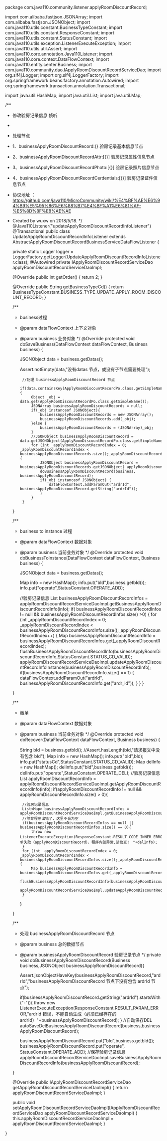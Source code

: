 package com.java110.community.listener.applyRoomDiscountRecord;

import com.alibaba.fastjson.JSONArray;
import com.alibaba.fastjson.JSONObject;
import com.java110.utils.constant.BusinessTypeConstant;
import com.java110.utils.constant.ResponseConstant;
import com.java110.utils.constant.StatusConstant;
import com.java110.utils.exception.ListenerExecuteException;
import com.java110.utils.util.Assert;
import com.java110.core.annotation.Java110Listener;
import com.java110.core.context.DataFlowContext;
import com.java110.entity.center.Business;
import com.java110.community.dao.IApplyRoomDiscountRecordServiceDao;
import org.slf4j.Logger;
import org.slf4j.LoggerFactory;
import org.springframework.beans.factory.annotation.Autowired;
import org.springframework.transaction.annotation.Transactional;

import java.util.HashMap;
import java.util.List;
import java.util.Map;

/**
 * 修改验房记录信息 侦听
 *
 * 处理节点
 * 1、businessApplyRoomDiscountRecord:{} 验房记录基本信息节点
 * 2、businessApplyRoomDiscountRecordAttr:[{}] 验房记录属性信息节点
 * 3、businessApplyRoomDiscountRecordPhoto:[{}] 验房记录照片信息节点
 * 4、businessApplyRoomDiscountRecordCerdentials:[{}] 验房记录证件信息节点
 * 协议地址 ：https://github.com/java110/MicroCommunity/wiki/%E4%BF%AE%E6%94%B9%E5%95%86%E6%88%B7%E4%BF%A1%E6%81%AF-%E5%8D%8F%E8%AE%AE
 * Created by wuxw on 2018/5/18.
 */
@Java110Listener("updateApplyRoomDiscountRecordInfoListener")
@Transactional
public class UpdateApplyRoomDiscountRecordInfoListener extends AbstractApplyRoomDiscountRecordBusinessServiceDataFlowListener {

    private static Logger logger = LoggerFactory.getLogger(UpdateApplyRoomDiscountRecordInfoListener.class);
    @Autowired
    private IApplyRoomDiscountRecordServiceDao applyRoomDiscountRecordServiceDaoImpl;

    @Override
    public int getOrder() {
        return 2;
    }

    @Override
    public String getBusinessTypeCd() {
        return BusinessTypeConstant.BUSINESS_TYPE_UPDATE_APPLY_ROOM_DISCOUNT_RECORD;
    }

    /**
     * business过程
     * @param dataFlowContext 上下文对象
     * @param business 业务对象
     */
    @Override
    protected void doSaveBusiness(DataFlowContext dataFlowContext, Business business) {

        JSONObject data = business.getDatas();

        Assert.notEmpty(data,"没有datas 节点，或没有子节点需要处理");


            //处理 businessApplyRoomDiscountRecord 节点
            if(data.containsKey(ApplyRoomDiscountRecordPo.class.getSimpleName())){
                Object _obj = data.get(ApplyRoomDiscountRecordPo.class.getSimpleName());
                JSONArray businessApplyRoomDiscountRecords = null;
                if(_obj instanceof JSONObject){
                    businessApplyRoomDiscountRecords = new JSONArray();
                    businessApplyRoomDiscountRecords.add(_obj);
                }else {
                    businessApplyRoomDiscountRecords = (JSONArray)_obj;
                }
                //JSONObject businessApplyRoomDiscountRecord = data.getJSONObject(ApplyRoomDiscountRecordPo.class.getSimpleName());
                for (int _applyRoomDiscountRecordIndex = 0; _applyRoomDiscountRecordIndex < businessApplyRoomDiscountRecords.size();_applyRoomDiscountRecordIndex++) {
                    JSONObject businessApplyRoomDiscountRecord = businessApplyRoomDiscountRecords.getJSONObject(_applyRoomDiscountRecordIndex);
                    doBusinessApplyRoomDiscountRecord(business, businessApplyRoomDiscountRecord);
                    if(_obj instanceof JSONObject) {
                        dataFlowContext.addParamOut("ardrId", businessApplyRoomDiscountRecord.getString("ardrId"));
                    }
                }
            }
    }


    /**
     * business to instance 过程
     * @param dataFlowContext 数据对象
     * @param business 当前业务对象
     */
    @Override
    protected void doBusinessToInstance(DataFlowContext dataFlowContext, Business business) {

        JSONObject data = business.getDatas();

        Map info = new HashMap();
        info.put("bId",business.getbId());
        info.put("operate",StatusConstant.OPERATE_ADD);

        //验房记录信息
        List<Map> businessApplyRoomDiscountRecordInfos = applyRoomDiscountRecordServiceDaoImpl.getBusinessApplyRoomDiscountRecordInfo(info);
        if( businessApplyRoomDiscountRecordInfos != null && businessApplyRoomDiscountRecordInfos.size() >0) {
            for (int _applyRoomDiscountRecordIndex = 0; _applyRoomDiscountRecordIndex < businessApplyRoomDiscountRecordInfos.size();_applyRoomDiscountRecordIndex++) {
                Map businessApplyRoomDiscountRecordInfo = businessApplyRoomDiscountRecordInfos.get(_applyRoomDiscountRecordIndex);
                flushBusinessApplyRoomDiscountRecordInfo(businessApplyRoomDiscountRecordInfo,StatusConstant.STATUS_CD_VALID);
                applyRoomDiscountRecordServiceDaoImpl.updateApplyRoomDiscountRecordInfoInstance(businessApplyRoomDiscountRecordInfo);
                if(businessApplyRoomDiscountRecordInfo.size() == 1) {
                    dataFlowContext.addParamOut("ardrId", businessApplyRoomDiscountRecordInfo.get("ardr_id"));
                }
            }
        }

    }

    /**
     * 撤单
     * @param dataFlowContext 数据对象
     * @param business 当前业务对象
     */
    @Override
    protected void doRecover(DataFlowContext dataFlowContext, Business business) {

        String bId = business.getbId();
        //Assert.hasLength(bId,"请求报文中没有包含 bId");
        Map info = new HashMap();
        info.put("bId",bId);
        info.put("statusCd",StatusConstant.STATUS_CD_VALID);
        Map delInfo = new HashMap();
        delInfo.put("bId",business.getbId());
        delInfo.put("operate",StatusConstant.OPERATE_DEL);
        //验房记录信息
        List<Map> applyRoomDiscountRecordInfo = applyRoomDiscountRecordServiceDaoImpl.getApplyRoomDiscountRecordInfo(info);
        if(applyRoomDiscountRecordInfo != null && applyRoomDiscountRecordInfo.size() > 0){

            //验房记录信息
            List<Map> businessApplyRoomDiscountRecordInfos = applyRoomDiscountRecordServiceDaoImpl.getBusinessApplyRoomDiscountRecordInfo(delInfo);
            //除非程序出错了，这里不会为空
            if(businessApplyRoomDiscountRecordInfos == null || businessApplyRoomDiscountRecordInfos.size() == 0){
                throw new ListenerExecuteException(ResponseConstant.RESULT_CODE_INNER_ERROR,"撤单失败（applyRoomDiscountRecord），程序内部异常,请检查！ "+delInfo);
            }
            for (int _applyRoomDiscountRecordIndex = 0; _applyRoomDiscountRecordIndex < businessApplyRoomDiscountRecordInfos.size();_applyRoomDiscountRecordIndex++) {
                Map businessApplyRoomDiscountRecordInfo = businessApplyRoomDiscountRecordInfos.get(_applyRoomDiscountRecordIndex);
                flushBusinessApplyRoomDiscountRecordInfo(businessApplyRoomDiscountRecordInfo,StatusConstant.STATUS_CD_VALID);
                applyRoomDiscountRecordServiceDaoImpl.updateApplyRoomDiscountRecordInfoInstance(businessApplyRoomDiscountRecordInfo);
            }
        }

    }



    /**
     * 处理 businessApplyRoomDiscountRecord 节点
     * @param business 总的数据节点
     * @param businessApplyRoomDiscountRecord 验房记录节点
     */
    private void doBusinessApplyRoomDiscountRecord(Business business,JSONObject businessApplyRoomDiscountRecord){

        Assert.jsonObjectHaveKey(businessApplyRoomDiscountRecord,"ardrId","businessApplyRoomDiscountRecord 节点下没有包含 ardrId 节点");

        if(businessApplyRoomDiscountRecord.getString("ardrId").startsWith("-")){
            throw new ListenerExecuteException(ResponseConstant.RESULT_PARAM_ERROR,"ardrId 错误，不能自动生成（必须已经存在的ardrId）"+businessApplyRoomDiscountRecord);
        }
        //自动保存DEL
        autoSaveDelBusinessApplyRoomDiscountRecord(business,businessApplyRoomDiscountRecord);

        businessApplyRoomDiscountRecord.put("bId",business.getbId());
        businessApplyRoomDiscountRecord.put("operate", StatusConstant.OPERATE_ADD);
        //保存验房记录信息
        applyRoomDiscountRecordServiceDaoImpl.saveBusinessApplyRoomDiscountRecordInfo(businessApplyRoomDiscountRecord);

    }



    @Override
    public IApplyRoomDiscountRecordServiceDao getApplyRoomDiscountRecordServiceDaoImpl() {
        return applyRoomDiscountRecordServiceDaoImpl;
    }

    public void setApplyRoomDiscountRecordServiceDaoImpl(IApplyRoomDiscountRecordServiceDao applyRoomDiscountRecordServiceDaoImpl) {
        this.applyRoomDiscountRecordServiceDaoImpl = applyRoomDiscountRecordServiceDaoImpl;
    }



}
